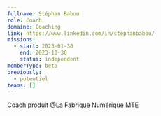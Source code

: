 ```yaml
---
fullname: Stéphan Babou
role: Coach
domaine: Coaching
link: https://www.linkedin.com/in/stephanbabou/
missions:
  - start: 2023-01-30
    end: 2023-10-30
    status: independent
memberType: beta
previously:
  - potentiel
teams: []
---
```

Coach produit @La Fabrique Numérique MTE